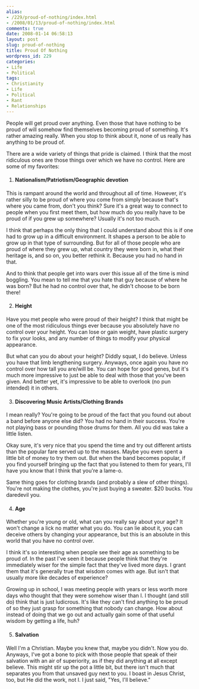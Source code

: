 ```yaml
---
alias:
- /229/proud-of-nothing/index.html
- /2008/01/13/proud-of-nothing/index.html
comments: true
date: 2008-01-14 06:58:13
layout: post
slug: proud-of-nothing
title: Proud Of Nothing
wordpress_id: 229
categories:
- Life
- Political
tags:
- Christianity
- Life
- Political
- Rant
- Relationships
---
```


People will get proud over anything.  Even those that have nothing to be proud of will somehow find themselves becoming proud of something.  It's rather amazing really.  When you stop to think about it, none of us really has anything to be proud of.

There are a wide variety of things that pride is claimed.  I think that the most ridiculous ones are those things over which we have no control.  Here are some of my favorites:





  1. #### Nationalism/Patriotism/Geographic devotion



This is rampant around the world and throughout all of time.  However, it's rather silly to be proud of where you come from simply because that's where you came from, don't you think?  Sure it's a great way to connect to people when you first meet them, but how much do you really have to be proud of if you grew up somewhere?  Usually it's not too much.

I think that perhaps the only thing that I could understand about this is if one had to grow up in a difficult environment.  It shapes a person to be able to grow up in that type of surrounding.  But for all of those people who are proud of where they grew up, what country they were born in, what their heritage is, and so on, you better rethink it.  Because you had no hand in that.

And to think that people get into wars over this issue all of the time is mind boggling.  You mean to tell me that you hate that guy because of where he was born?  But he had no control over that, he didn't choose to be born there!



  2. #### Height



Have you met people who were proud of their height?  I think that might be one of the most ridiculous things ever because you absolutely have no control over your height.  You can lose or gain weight, have plastic surgery to fix your looks, and any number of things to modify your physical appearance.  

But what can you do about your height?  Diddly squat, I do believe.  Unless you have that limb lengthening surgery.  Anyways, once again you have no control over how tall you are/will be.  You can hope for good genes, but it's much more impressive to just be able to deal with those that you've been given.  And better yet, it's impressive to be able to overlook (no pun intended) it in others.



  3. #### Discovering Music Artists/Clothing Brands


I mean really?  You're going to be proud of the fact that you found out about a band before anyone else did?  You had no hand in their success.  You're not playing bass or pounding those drums for them.  All you did was take a little listen.  

Okay sure, it's very nice that you spend the time and try out different artists than the popular fare served up to the masses.  Maybe you even spent a little bit of money to try them out.  But when the band becomes popular, if you find yourself bringing up the fact that you listened to them for years, I'll have you know that I think that you're a lame-o.

Same thing goes for clothing brands (and probably a slew of other things).  You're not making the clothes, you're just buying a sweater.  $20 bucks.  You daredevil you.



  4. #### Age



Whether you're young or old, what can you really say about your age?  It won't change a lick no matter what you do.  You can lie about it, you can deceive others by changing your appearance, but this is an absolute in this world that you have no control over.  

I think it's so interesting when people see their age as something to be proud of.  In the past I've seen it because people think that they're immediately wiser for the simple fact that they've lived more days.  I grant them that it's generally true that wisdom comes with age.  But isn't that usually more like decades of experience?  

Growing up in school, I was meeting people with years or less worth more days who thought that they were somehow wiser than I.  I thought (and still do) think that is just ludicrous.  It's like they can't find anything to be proud of so they just grasp for something that nobody can change.  How about instead of doing that we go out and actually gain some of that useful wisdom by getting a life, huh?



  5. #### Salvation


Well I'm a Christian.  Maybe you knew that, maybe you didn't.  Now you do.  Anyways, I've got a bone to pick with those people that speak of their salvation with an air of superiority, as if they did anything at all except believe.  This might stir up the pot a little bit, but there isn't much that separates you from that unsaved guy next to you.  I boast in Jesus Christ, too, but He did the work, not I.  I just said, "Yes, I'll believe."



